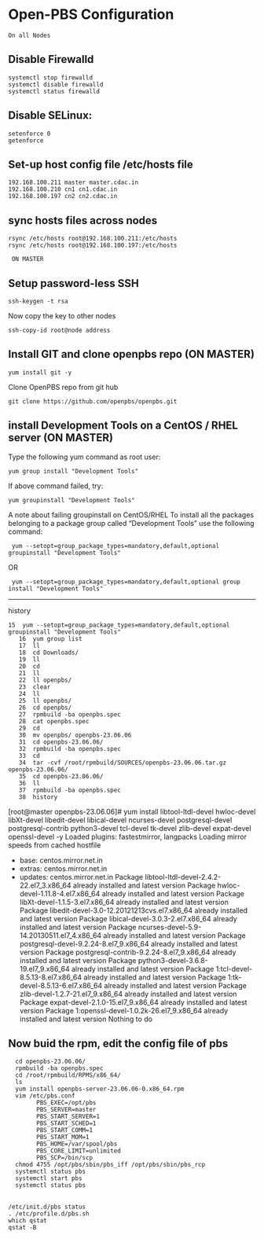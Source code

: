 # Open-PBS Configuration

`On all Nodes`

## Disable Firewalld

    systemctl stop firewalld
    systemctl disable firewalld
    systemctl status firewalld

## Disable SELinux:

    setenforce 0
    getenforce


## Set-up host config file /etc/hosts file 

    192.168.100.211 master master.cdac.in
    192.168.100.210 cn1 cn1.cdac.in
    192.168.100.197 cn2 cn2.cdac.in
    
## sync hosts files across nodes

    rsync /etc/hosts root@192.168.100.211:/etc/hosts
    rsync /etc/hosts root@192.168.100.197:/etc/hosts

` ON MASTER`

## Setup password-less SSH 

    ssh-keygen -t rsa

Now copy the key to other nodes

    ssh-copy-id root@node address

## Install GIT and clone openpbs repo (ON MASTER)

    yum install git -y

Clone OpenPBS repo from git hub

    git clone https://github.com/openpbs/openpbs.git

## install Development Tools on a CentOS / RHEL server (ON MASTER)

Type the following yum command as root user:

    yum group install "Development Tools"

If above command failed, try:

    yum groupinstall "Development Tools"

A note about failing groupinstall on CentOS/RHEL 
To install all the packages belonging to a package group called “Development Tools” use the following command:

     yum --setopt=group_package_types=mandatory,default,optional groupinstall "Development Tools"

OR

     yum --setopt=group_package_types=mandatory,default,optional group install "Development Tools"


-------------------------------------------------------------------------------------------------------------------------------
history

    15  yum --setopt=group_package_types=mandatory,default,optional groupinstall "Development Tools"
       16  yum group list
       17  ll
       18  cd Downloads/
       19  ll
       20  cd
       21  ll
       22  ll openpbs/
       23  clear
       24  ll
       25  ll openpbs/
       26  cd openpbs/
       27  rpmbuild -ba openpbs.spec
       28  cat openpbs.spec
       29  cd
       30  mv openpbs/ openpbs-23.06.06
       31  cd openpbs-23.06.06/
       32  rpmbuild -ba openpbs.spec
       33  cd
       34  tar -cvf /root/rpmbuild/SOURCES/openpbs-23.06.06.tar.gz openpbs-23.06.06/
       35  cd openpbs-23.06.06/
       36  ll
       37  rpmbuild -ba openpbs.spec
       38  history



[root@master openpbs-23.06.06]# yum install libtool-ltdl-devel hwloc-devel libXt-devel libedit-devel libical-devel ncurses-devel postgresql-devel postgresql-contrib python3-devel  tcl-devel tk-devel zlib-devel expat-devel openssl-devel  -y
Loaded plugins: fastestmirror, langpacks
Loading mirror speeds from cached hostfile
 * base: centos.mirror.net.in
 * extras: centos.mirror.net.in
 * updates: centos.mirror.net.in
Package libtool-ltdl-devel-2.4.2-22.el7_3.x86_64 already installed and latest version
Package hwloc-devel-1.11.8-4.el7.x86_64 already installed and latest version
Package libXt-devel-1.1.5-3.el7.x86_64 already installed and latest version
Package libedit-devel-3.0-12.20121213cvs.el7.x86_64 already installed and latest version
Package libical-devel-3.0.3-2.el7.x86_64 already installed and latest version
Package ncurses-devel-5.9-14.20130511.el7_4.x86_64 already installed and latest version
Package postgresql-devel-9.2.24-8.el7_9.x86_64 already installed and latest version
Package postgresql-contrib-9.2.24-8.el7_9.x86_64 already installed and latest version
Package python3-devel-3.6.8-19.el7_9.x86_64 already installed and latest version
Package 1:tcl-devel-8.5.13-8.el7.x86_64 already installed and latest version
Package 1:tk-devel-8.5.13-6.el7.x86_64 already installed and latest version
Package zlib-devel-1.2.7-21.el7_9.x86_64 already installed and latest version
Package expat-devel-2.1.0-15.el7_9.x86_64 already installed and latest version
Package 1:openssl-devel-1.0.2k-26.el7_9.x86_64 already installed and latest version
Nothing to do

## Now buid the rpm, edit the config file of pbs

      cd openpbs-23.06.06/
      rpmbuild -ba openpbs.spec
      cd /root/rpmbuild/RPMS/x86_64/
      ls
      yum install openpbs-server-23.06.06-0.x86_64.rpm
      vim /etc/pbs.conf
            PBS_EXEC=/opt/pbs
            PBS_SERVER=master
            PBS_START_SERVER=1
            PBS_START_SCHED=1
            PBS_START_COMM=1
            PBS_START_MOM=1
            PBS_HOME=/var/spool/pbs
            PBS_CORE_LIMIT=unlimited
            PBS_SCP=/bin/scp
      chmod 4755 /opt/pbs/sbin/pbs_iff /opt/pbs/sbin/pbs_rcp
      systemctl status pbs
      systemctl start pbs
      systemctl status pbs
## 

    /etc/init.d/pbs status
    . /etc/profile.d/pbs.sh
    which qstat
    qstat -B
